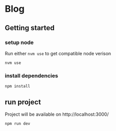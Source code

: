 # Blog

## Getting started

### setup node

Run either `nvm use` to get compatible node verison

```
nvm use
```

### install dependencies

```
npm install
```

## run project

Project will be available on http://localhost:3000/

```
npm run dev
```
